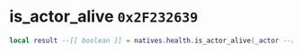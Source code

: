 # is_actor_alive `0x2F232639`

```lua
local result --[[ boolean ]] = natives.health.is_actor_alive(_actor --[[ number ]])
```